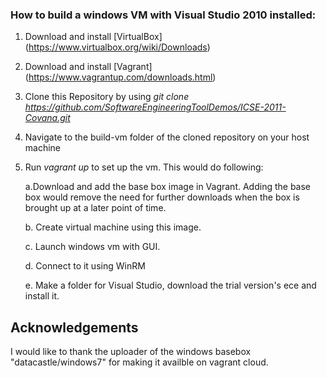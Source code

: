 ### How to build a windows VM with Visual Studio 2010 installed:

  1.  Download and install [VirtualBox] (https://www.virtualbox.org/wiki/Downloads)
  2.  Download and install [Vagrant] (https://www.vagrantup.com/downloads.html)
  3.  Clone this Repository by using *git clone https://github.com/SoftwareEngineeringToolDemos/ICSE-2011-Covana.git*
  5.  Navigate to the build-vm folder of the cloned repository on your host machine
  6.  Run *vagrant up* to set up the vm. This would do following:
  
        a.Download and add the base box image in Vagrant. Adding the base box would remove the need for further downloads when the box is brought up at a later point of time.

        b. Create virtual machine using this image.
        
        c. Launch windows vm with GUI.
        
        d. Connect to it using WinRM
        
        e. Make a folder for Visual Studio, download the trial version's ece and install it.
        
## Acknowledgements
I would like to thank the uploader of the windows basebox "datacastle/windows7" for making it availble on vagrant cloud.
